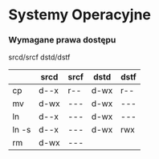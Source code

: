 # Systemy Operacyjne

### Wymagane prawa dostępu

<op> srcd/srcf dstd/dstf

|      |srcd|srcf|dstd|dstf|
|------|----|----|----|----|
|cp    |d--x|r-- |d-wx|r-- |
|mv    |d-wx|--- |d-wx|--- |
|ln    |d--x|--- |d-wx|--- |
|ln -s |d--x|--- |d-wx|rwx |
|rm    |d-wx|--- |    |    |

